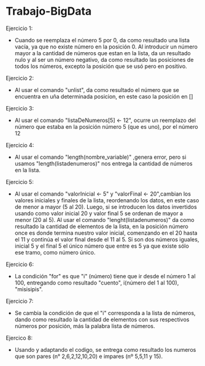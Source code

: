 # Trabajo-BigData
Ejercicio 1: 
* Cuando se reemplaza el número 5 por 0, da como resultado una lista vacía, ya que no existe número en la posición 0.
 Al introducir un número mayor a la cantidad de números que estan en la lista, da un resultado nulo y al ser un número negativo, da como resultado las posiciones de todos los números, excepto la posición que se usó pero en positivo.

Ejercicio 2: 
* Al usar el comando "unlist", da como resultado el número que se encuentra en uña determinada posicion, en este caso la posición en []

Ejercicio 3: 
* Al usar el comando "listaDeNumeros[5] <- 12", ocurre un reemplazo del número que estaba en la posición número 5 (que es uno), por el número 12

Ejercicio 4: 
* Al usar el comando "length(nombre_variable)" ,genera error, pero si usamos "length(listadenumeros)" nos entrega la cantidad de números en la lista.

Ejercicio 5:
* Al usar el comando "valorInicial <- 5" y "valorFinal <- 20",cambian los valores iniciales y finales de la lista, reordenando los datos, en este caso de menor a mayor (5 al 20). Luego, si se introducen los datos invertidos usando como valor inicial 20 y valor final 5 se ordenan de mayor a menor (20 al 5).
Al usar el comando "lenght(listadenumeros)" da como resultado la cantidad de elementos de la lista, en la posición número once es donde termina nuestro valor inicial, comenzando en el 20 hasta el 11 y continúa el valor final desde el 11 al 5. Si son dos números iguales, inicial 5 y el final 5 el único número que entre es 5 ya que existe sólo ese tramo, como número único.

Ejercicio 6: 
* La condición "for" es que "i" (número) tiene que ir desde el número 1 al 100, entregando como resultado "cuento", i(número del 1 al 100), "misisipis".
 
Ejercicio 7: 
* Se cambia la condición de que el "i" corresponda a la lista de números, dando como resultado la cantidad de elementos con sus respectivos números por posición, más la palabra lista de números.

Ejercico 8: 
* Usando y adaptando el codigo, se entrega como resultado los numeros que son pares (n° 2,6,2,12,10,20) e impares (nº 5,5,11 y 15).

